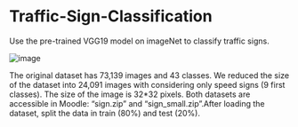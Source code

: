 # Traffic-Sign-Classification
Use the pre-trained VGG19 model on imageNet to classify traffic signs. 

![image](https://github.com/user-attachments/assets/a695f9cb-9799-49be-9e4a-44541212ff8e)

The original dataset has 73,139 images and 43 classes. We reduced the size of the dataset into 24,091
images with considering only speed signs (9 first classes). The size of the image is 32*32 pixels. Both
datasets are accessible in Moodle: “sign.zip” and “sign_small.zip”.After loading the dataset, split
the data in train (80%) and test (20%).
